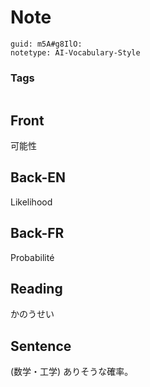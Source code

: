 # Note
```
guid: m5A#g8IlO:
notetype: AI-Vocabulary-Style
```

### Tags
```
```

## Front
可能性

## Back-EN
Likelihood

## Back-FR
Probabilité

## Reading
かのうせい

## Sentence
(数学・工学) ありそうな確率。
